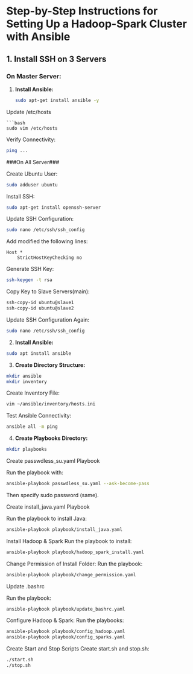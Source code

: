 # Step-by-Step Instructions for Setting Up a Hadoop-Spark Cluster with Ansible

## 1. Install SSH on 3 Servers

### On Master Server:
1. **Install Ansible:**
   ```bash
   sudo apt-get install ansible -y
Update /etc/hosts
   ```
   ```bash
sudo vim /etc/hosts
   ```
Verify Connectivity:

   ```bash
ping ...
```

###On All Server###

Create Ubuntu User:
   
   ```bash
sudo adduser ubuntu
```
Install SSH:
   
   ```bash
sudo apt-get install openssh-server
```
Update SSH Configuration:

   ```bash
sudo nano /etc/ssh/ssh_config
```
Add modified the following lines:
```
Host *
    StrictHostKeyChecking no
```
Generate SSH Key:
   ```bash
ssh-keygen -t rsa
```
Copy Key to Slave Servers(main):

   ```bash
ssh-copy-id ubuntu@slave1
ssh-copy-id ubuntu@slave2
```
Update SSH Configuration Again:

```bash
sudo nano /etc/ssh/ssh_config
```
2. **Install Ansible:**

```bash
sudo apt install ansible
```

3. **Create Directory Structure:**

```bash
mkdir ansible
mkdir inventory
```

Create Inventory File:

   ```bash
vim ~/ansible/inventory/hosts.ini
```

Test Ansible Connectivity:

   ```bash
ansible all -m ping
```

4. **Create Playbooks Directory:**

```bash
mkdir playbooks
```

Create passwdless_su.yaml Playbook

Run the playbook with:

   ```bash
ansible-playbook passwdless_su.yaml --ask-become-pass
```
Then specify sudo password (same).

Create install_java.yaml Playbook

Run the playbook to install Java:

   ```bash
ansible-playbook playbook/install_java.yaml
```

Install Hadoop & Spark
Run the playbook to install:

   ```bash
ansible-playbook playbook/hadoop_spark_install.yaml
```
Change Permission of Install Folder:
Run the playbook:

   ```bash
ansible-playbook playbook/change_permission.yaml
```

Update .bashrc

Run the playbook:

   ```bash
ansible-playbook playbook/update_bashrc.yaml
```

Configure Hadoop & Spark:
Run the playbooks:

   ```bash
ansible-playbook playbook/config_hadoop.yaml
ansible-playbook playbook/config_sparks.yaml
```

Create Start and Stop Scripts
Create start.sh and stop.sh:

   ```bash
./start.sh
./stop.sh
```
